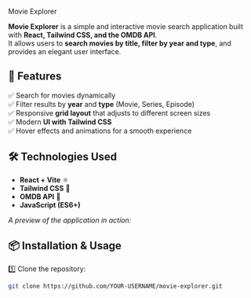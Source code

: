  Movie Explorer

**Movie Explorer** is a simple and interactive movie search application built with **React, Tailwind CSS, and the OMDB API**.  
It allows users to **search movies by title, filter by year and type**, and provides an elegant user interface.

## 🚀 Features

✅ Search for movies dynamically  
✅ Filter results by **year** and **type** (Movie, Series, Episode)  
✅ Responsive **grid layout** that adjusts to different screen sizes  
✅ Modern **UI with Tailwind CSS**  
✅ Hover effects and animations for a smooth experience  

## 🛠 Technologies Used

- **React + Vite** ⚛️  
- **Tailwind CSS** 🎨  
- **OMDB API** 📡  
- **JavaScript (ES6+)**  

_A preview of the application in action:_  



## 📦 Installation & Usage

1️⃣ Clone the repository:

```sh
git clone https://github.com/YOUR-USERNAME/movie-explorer.git